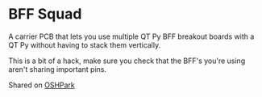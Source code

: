 # BFF Squad

A carrier PCB that lets you use multiple QT Py BFF breakout boards with a QT Py without having to stack them vertically. 

This is a bit of a hack, make sure you check that the BFF's you're using aren't sharing important pins.

Shared on [OSHPark](https://oshpark.com/shared_projects/5sXhVjRq)